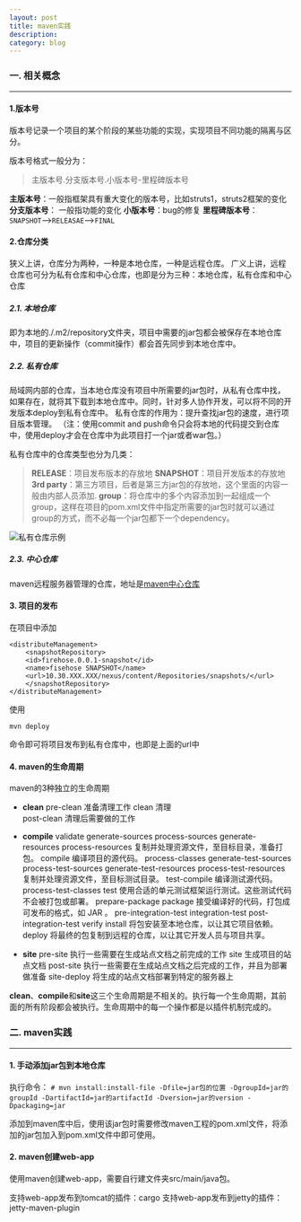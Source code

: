 ```yaml
---
layout: post
title: maven实践 
description: 
category: blog
---
```


### 一. 相关概念
----------------------------------------
#### 1.版本号
版本号记录一个项目的某个阶段的某些功能的实现，实现项目不同功能的隔离与区分。

版本号格式一般分为：
>主版本号.分支版本号.小版本号-里程碑版本号

**主版本号**：一般指框架具有重大变化的版本号，比如struts1，struts2框架的变化
**分支版本号**： 一般指功能的变化
**小版本号**：bug的修复
**里程碑版本号**：`SNAPSHOT`-->`RELEASAE`-->`FINAL`

#### 2.仓库分类

狭义上讲，仓库分为两种，一种是本地仓库，一种是远程仓库。
广义上讲，远程仓库也可分为私有仓库和中心仓库，也即是分为三种：本地仓库，私有仓库和中心仓库

##### 2.1. 本地仓库
即为本地的./.m2/repository文件夹，项目中需要的jar包都会被保存在本地仓库中，项目的更新操作（commit操作）都会首先同步到本地仓库中。

##### 2.2. 私有仓库
局域网内部的仓库，当本地仓库没有项目中所需要的jar包时，从私有仓库中找，如果存在，就将其下载到本地仓库中。同时，针对多人协作开发，可以将不同的开发版本deploy到私有仓库中。
私有仓库的作用为：提升查找jar包的速度，进行项目版本管理。
（注：使用commit and push命令只会将本地的代码提交到仓库中，使用deploy才会在仓库中为此项目打一个jar或者war包。）

私有仓库中的仓库类型也分为几类：
>**RELEASE**：项目发布版本的存放地
**SNAPSHOT**：项目开发版本的存放地
**3rd party**：第三方项目，后者是第三方jar包的存放地，这个里面的内容一般由内部人员添加.
**group**：将仓库中的多个内容添加到一起组成一个group，这样在项目的pom.xml文件中指定所需要的jar包时就可以通过group的方式，而不必每一个jar包都下一个dependency。

![私有仓库示例](./Image.png)


##### 2.3. 中心仓库
maven远程服务器管理的仓库，地址是[maven中心仓库](http://repo1.maven.org.maven2)

#### 3. 项目的发布

在项目中添加  

    <distributeManagement>
        <snapshotRepository>
        <id>firehose.0.0.1-snapshot</id>
        <name>fisehose SNAPSHOT</name>
        <url>10.30.XXX.XXX/nexus/content/Repositories/snapshots/</url>
        </snapshotRepository>
    </distributeManagement>

使用

    mvn deploy
命令即可将项目发布到私有仓库中，也即是上面的url中

#### 4. maven的生命周期

maven的3种独立的生命周期
+ **clean**
     pre-clean 准备清理工作
     clean 清理     
     post-clean 清理后需要做的工作

+ **compile**
	 validate
	 generate-sources
	 process-sources
	 generate-resources
	 process-resources     复制并处理资源文件，至目标目录，准备打包。
	 compile     编译项目的源代码。
	 process-classes
	 generate-test-sources 
	 process-test-sources
	 generate-test-resources
         process-test-resources     复制并处理资源文件，至目标测试目录。
	 test-compile     编译测试源代码。
	 process-test-classes
	 test     使用合适的单元测试框架运行测试。这些测试代码不会被打包或部署。
         prepare-package
	 package     接受编译好的代码，打包成可发布的格式，如 JAR 。
         pre-integration-test
	 integration-test
	 post-integration-test
	 verify
	 install     将包安装至本地仓库，以让其它项目依赖。
	 deploy     将最终的包复制到远程的仓库，以让其它开发人员与项目共享。

+ **site**
	pre-site     执行一些需要在生成站点文档之前完成的工作
	site    生成项目的站点文档
	post-site     执行一些需要在生成站点文档之后完成的工作，并且为部署做准备
	site-deploy     将生成的站点文档部署到特定的服务器上

**clean**、**compile**和**site**这三个生命周期是不相关的。执行每一个生命周期，其前面的所有阶段都会被执行。生命周期中的每一个操作都是以插件机制完成的。


### 二. maven实践
-----------------------------------------

#### 1. 手动添加jar包到本地仓库
执行命令：
`# mvn install:install-file -Dfile=jar包的位置 -DgroupId=jar的groupId -DartifactId=jar的artifactId -Dversion=jar的version -Dpackaging=jar`

添加到maven库中后，使用该jar包时需要修改maven工程的pom.xml文件，将添加的jar包加入到pom.xml文件中即可使用。
 
#### 2. maven创建web-app
使用maven创建web-app，需要自行建文件夹src/main/java包。

支持web-app发布到tomcat的插件：cargo
支持web-app发布到jetty的插件：jetty-maven-plugin




